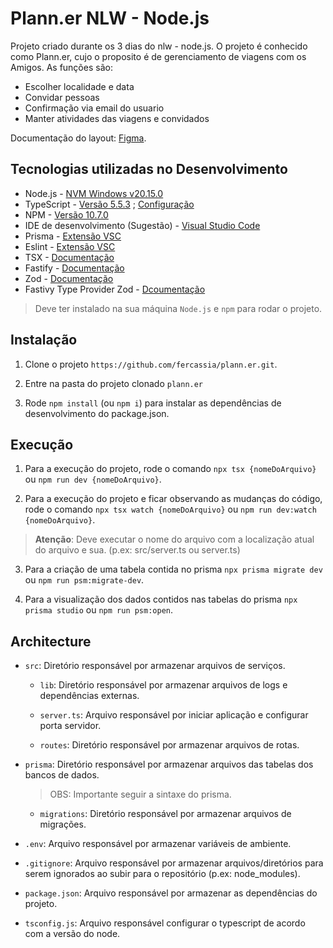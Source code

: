 # Plann.er NLW - Node.js 

Projeto criado durante os 3 dias do nlw - node.js. O projeto é conhecido como Plann.er, cujo o proposito é de gerenciamento de viagens com os Amigos. As funções são:

- Escolher localidade e data
- Convidar pessoas
- Confirmação via email do usuario
- Manter atividades das viagens e convidados

Documentação do layout: [Figma](https://www.figma.com/community/file/1392277205162897872/nlw-journey-roteiro-de-viagem). 

## Tecnologias utilizadas no Desenvolvimento

- Node.js - [NVM Windows v20.15.0](https://github.com/coreybutler/nvm-windows)
- TypeScript - [Versão 5.5.3](https://www.typescriptlang.org/) ; [Configuração](https://github.com/tsconfig/bases?tab=readme-ov-file)
- NPM - [Versão 10.7.0](https://www.npmjs.com/package/npm/v/10.7.0)
- IDE de desenvolvimento (Sugestão) - [Visual Studio Code](httpscode.visualstudio.com)
- Prisma - [Extensão VSC](https://marketplace.visualstudio.com/items?itemName=Prisma.prisma)
- Eslint - [Extensão VSC](https://marketplace.visualstudio.com/items?itemName=dbaeumer.vscode-eslint)
- TSX - [Documentação](https://tsx.is/)
- Fastify - [Documentação](https://fastify.dev/)
- Zod - [Documentação](https://zod.dev/?id=introduction)
- Fastivy Type Provider Zod - [Dcoumentação](https://github.com/turkerdev/fastify-type-provider-zod)

> Deve ter instalado na sua máquina `Node.js` e `npm` para rodar o projeto.

## Instalação

1. Clone o projeto `https://github.com/fercassia/plann.er.git`.

2. Entre na pasta do projeto clonado `plann.er`

3. Rode `npm install` (ou `npm i`) para instalar as dependências de desenvolvimento do package.json.

## Execução

1. Para a execução do projeto, rode o comando `npx tsx {nomeDoArquivo}` ou `npm run dev {nomeDoArquivo}`.

2. Para a execução do projeto e ficar observando as mudanças do código, rode o comando `npx tsx watch {nomeDoArquivo}` ou `npm run dev:watch {nomeDoArquivo}`.

> __Atenção__: Deve executar o nome do arquivo com a localização atual do arquivo e sua. (p.ex: src/server.ts ou server.ts)

3. Para a criação de uma tabela contida no prisma `npx prisma migrate dev` ou `npm run psm:migrate-dev`.

4. Para a visualização dos dados  contidos nas tabelas do prisma `npx prisma studio` ou `npm run psm:open`.

## Architecture

- `src`: Diretório responsável por armazenar arquivos de serviços.

    - `lib`: Diretório responsável por armazenar arquivos de logs e dependências externas.
       
     - `server.ts`: Arquivo responsável por iniciar aplicação e configurar porta servidor.

    - `routes`: Diretório responsável por armazenar arquivos de rotas.


- `prisma`: Diretório responsável por armazenar arquivos das tabelas dos bancos de dados.

    > OBS: Importante seguir a sintaxe do prisma.

    - `migrations`: Diretório responsável por armazenar arquivos de migrações.

- `.env`: Arquivo responsável por armazenar variáveis de ambiente.

- `.gitignore`: Arquivo responsável por armazenar arquivos/diretórios para serem ignorados ao subir para o repositório (p.ex: node_modules).

- `package.json`: Arquivo responsável por armazenar as dependências do projeto.

- `tsconfig.js`: Arquivo responsável configurar o typescript de acordo com a versão do node.


